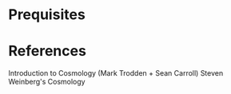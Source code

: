 # Prequisites

# References
Introduction to Cosmology (Mark Trodden + Sean Carroll)
Steven Weinberg's Cosmology